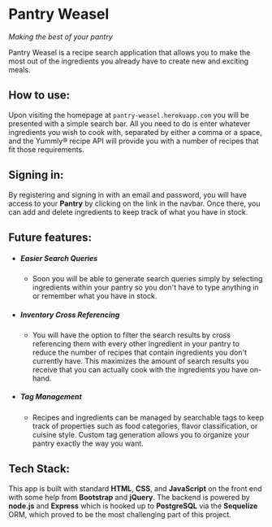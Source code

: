 # Pantry Weasel
*Making the best of your pantry*

Pantry Weasel is a recipe search application that allows you to make the most out of the ingredients you already have to create new and exciting meals.

## How to use:

Upon visiting the homepage at `pantry-weasel.herokuapp.com` you will be presented with a simple search bar. All you need to do is enter whatever ingredients you wish to cook with, separated by either a comma or a space, and the Yummly® recipe API will provide you with a number of recipes that fit those requirements.

## Signing in:

By registering and signing in with an email and password, you will have access to your **Pantry** by clicking on the link in the navbar. Once there, you can add and delete ingredients to keep track of what you have in stock.

## Future features:

- ##### Easier Search Queries
  * Soon you will be able to generate search queries simply by selecting ingredients within your pantry so you don't have to type anything in or remember what you have in stock.

- ##### Inventory Cross Referencing
  * You will have the option to filter the search results by cross referencing them with every other ingredient in your pantry to reduce the number of recipes that contain ingredients you don't currently have. This maximizes the amount of search results you receive that you can actually cook with the ingredients you have on-hand.

- ##### Tag Management
  * Recipes and ingredients can be managed by searchable tags to keep track of properties such as food categories, flavor classification, or cuisine style. Custom tag generation allows you to organize your pantry exactly the way you want.

## Tech Stack:
  This app is built with standard **HTML**, **CSS**, and **JavaScript** on the front end with some help from **Bootstrap** and **jQuery**. The backend is powered by **node.js** and **Express** which is hooked up to **PostgreSQL** via the **Sequelize** ORM, which proved to be the most challenging part of this project.

  
